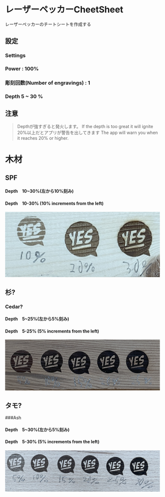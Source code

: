 # レーザーペッカーCheetSheet

レーザーペッカーのチートシートを作成する

## 設定
### Settings
### Power : 100%
### 彫刻回数(Number of engravings) : 1
### Depth 5 ~ 30 %

## 注意
 >Depthが強すぎると発火します。
 >If the depth is too great it will ignite
 >20%以上だとアプリが警告を出してきます
 >The app will warn you when it reaches 20% or higher.

# 木材

## SPF

#### Depth　10~30%(左から10%刻み)
#### Depth　10-30% (10% increments from the left)

![Image](SPF.JPG "SPF")

## 杉?
### Cedar?

#### Depth　5~25%(左から5%刻み)
#### Depth　5-25% (5% increments from the left)

![Image](杉.JPG "杉?")

## タモ?
###Ash

#### Depth　5~30%(左から5%刻み)
#### Depth　5-30% (5% increments from the left)

![Image](タモ.JPG "タモ?")
